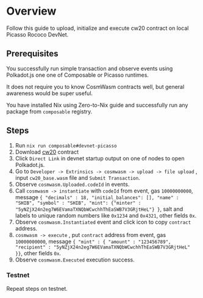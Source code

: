 # Overview

Follow this guide to upload, initialize and execute cw20 contract on local Picasso Rococo DevNet.

## Prerequisites

You successfully run simple transaction and observe events using Polkadot.js one one of Composable or Picasso runtimes.

It does not require you to know CosmWasm contracts well, but general awareness would be super useful.

You have installed Nix using Zero-to-Nix guide and successfully run any package from `composable` registry. 

## Steps

1. Run `nix run composable#devnet-picasso`    
2. Download [cw20](https://github.com/CosmWasm/cw-plus/releases/download/v1.0.1/cw20_base.wasm) contract
3. Click `Direct Link` in devnet startup output on one of nodes to open Polkadot.js.
4. Go to `Developer -> Extrinsics -> cosmwasm -> upload -> file upload` , input `cw20_base.wasm` file and `Submit Transaction`.
5. Observe `cosmwasm.Uploaded.codeId` in events.
6. Call `cosmwasm -> instantiate` with `codeId` from event, gas `10000000000`, message `{ "decimals" : 18, "initial_balances": [], "name" : "SHIB", "symbol" : "SHIB", "mint": {"minter" : "5yNZjX24n2eg7W6EVamaTXNQbWCwchhThEaSWB7V3GRjtHeL"} }`, salt and labels to unique random numbers like `0x1234` and  `0x4321`, other fields `0x`.
7. Observe `cosmwasm.Instantiated` event and click icon to copy `contract` address.
8. `cosmwasm -> execute` , put `contract` address from event, gas `10000000000`, message `{ "mint" : { "amount" : "123456789", "recipient" : "5yNZjX24n2eg7W6EVamaTXNQbWCwchhThEaSWB7V3GRjtHeL" }}`, other fields `0x`.
9. Observe `cosmwasm.Executed` execution success.

### Testnet

Repeat steps on testnet.
